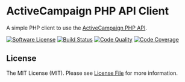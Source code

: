 # ActiveCampaign PHP API Client

A simple PHP client to use the [ActiveCampaign PHP API](https://developers.activecampaign.com/).

[![Software License][ico-license]](LICENSE.md)
[![Build Status][ico-travis]][link-travis]
[![Code Quality][ico-scrutinizer]][link-scrutinizer]
[![Code Coverage][ico-codecov]][link-codecov]

## License

The MIT License (MIT). Please see [License File](LICENSE.md) for more information.

[ico-license]: https://img.shields.io/github/license/commerceleague/api-client-activecampaign.svg?style=flat-square
[ico-travis]: https://img.shields.io/travis/commerceleague/api-client-activecampaign/master.svg?style=flat-square
[ico-scrutinizer]: https://img.shields.io/scrutinizer/quality/g/commerceleague/api-client-activecampaign/master.svg?style=flat-square
[ico-codecov]: https://img.shields.io/codecov/c/github/commerceleague/api-client-activecampaign/master.svg?style=flat-square

[link-travis]: https://travis-ci.org/commerceleague/api-client-activecampaign
[link-scrutinizer]: https://scrutinizer-ci.com/g/commerceleague/api-client-activecampaign/?branch=master
[link-codecov]: https://codecov.io/gh/commerceleague/api-client-activecampaign